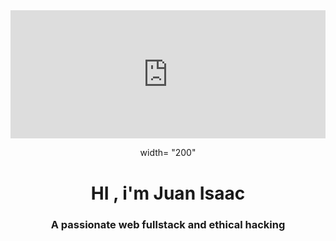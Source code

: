 <div id=" header" align="center">
     <div id=" header" align="center">
      <div style="padding-top:40.766%;position:relative;"><iframe src="https://gifer.com/embed/5OcF" width="100%" height="100%" style='position:absolute;top:0;left:0;' frameBorder="0" allowFullScreen></iframe></div><p><a href="https://gifer.com"></a></p>width= "200"
     </div>
         </div>
          <h1 align="center">HI , i'm Juan Isaac</h1>
         <h3 align="center">A passionate web fullstack and ethical hacking</h3>
 </div>

